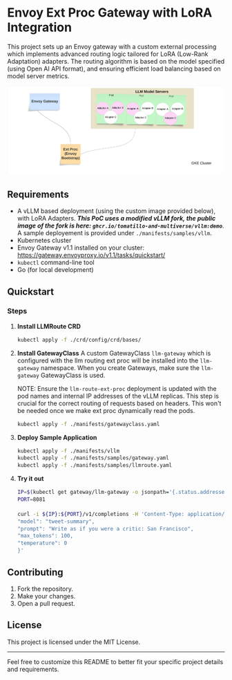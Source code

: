 # Envoy Ext Proc Gateway with LoRA Integration

This project sets up an Envoy gateway with a custom external processing which  implements advanced routing logic tailored for LoRA (Low-Rank Adaptation) adapters. The routing algorithm is based on the model specified (using Open AI API format), and ensuring efficient load balancing based on model server metrics.

![alt text](./doc/envoy-gateway-bootstrap.png)

## Requirements
- A vLLM based deployment (using the custom image provided below), with LoRA Adapters.  ***This PoC uses a modified vLLM fork, the public image of the fork is here: `ghcr.io/tomatillo-and-multiverse/vllm:demo`***. A sample deployement is provided under `./manifests/samples/vllm`.
- Kubernetes cluster
- Envoy Gateway v1.1 installed on your cluster: https://gateway.envoyproxy.io/v1.1/tasks/quickstart/
- `kubectl` command-line tool
- Go (for local development)

## Quickstart

### Steps
1. **Install LLMRoute CRD**
   ```bash
   kubectl apply -f ./crd/config/crd/bases/
   ```

1. **Install GatewayClass**
   A custom GatewayClass `llm-gateway` which is configured with the llm routing ext proc will be installed into the `llm-gateway` namespace. When you create Gateways, make sure the `llm-gateway` GatewayClass is used.

   NOTE: Ensure the `llm-route-ext-proc` deployment is updated with the pod names and internal IP addresses of the vLLM replicas. This step is crucial for the correct routing of requests based on headers. This won't be needed once we make ext proc dynamically read the pods.

   ```bash
   kubectl apply -f ./manifests/gatewayclass.yaml
   ```
1. **Deploy Sample Application**
   
   ```bash
   kubectl apply -f ./manifests/vllm
   kubectl apply -f ./manifests/samples/gateway.yaml
   kubectl apply -f ./manifests/samples/llmroute.yaml
   ```

2. **Try it out** 
   ```bash
   IP=$(kubectl get gateway/llm-gateway -o jsonpath='{.status.addresses[0].value}')
   PORT=8081

   curl -i ${IP}:${PORT}/v1/completions -H 'Content-Type: application/json' -d '{
   "model": "tweet-summary",
   "prompt": "Write as if you were a critic: San Francisco",
   "max_tokens": 100,
   "temperature": 0
   }'
   ```

## Contributing

1. Fork the repository.
1. Make your changes.
1. Open a pull request.

## License

This project is licensed under the MIT License.

---

Feel free to customize this README to better fit your specific project details and requirements.
